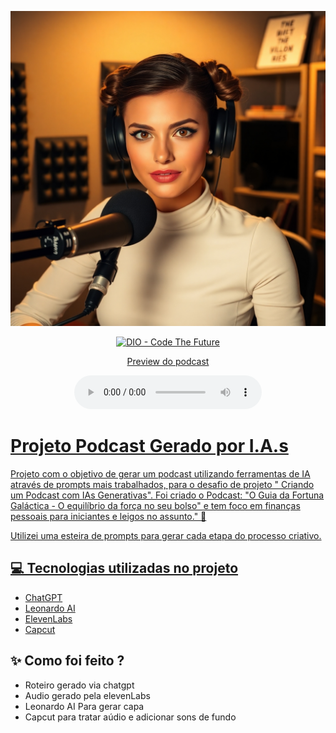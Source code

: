 <p align="center">
<img 
    src="assets/Flux_Schnell_a_confident_female_podcaster_with_a_strong_resemb_0.jpeg"300"
/>
</p>

<p align="center">
<a href="https://dio.me/">
    <img 
        src="https://img.shields.io/badge/DIO-Code_The_Future-28DA77?logo=youtube" 
        alt="DIO - Code The Future">

<p align="center">
    Preview do podcast
</p>

<div align="center">
    <audio src="output/O Guia da Fortuna Galáctica .MP3" controls title="Podcast editado"></audio>
</div>

# Projeto Podcast Gerado por I.A.s
Projeto com o objetivo de gerar um podcast utilizando ferramentas de IA através de prompts mais trabalhados, para o desafio de projeto " Criando um Podcast com IAs Generativas".
Foi criado o Podcast: "O Guia da Fortuna Galáctica - O equilíbrio da força no seu bolso" e tem foco em finanças pessoais para iniciantes e leigos no assunto." 🌠

Utilizei uma esteira de prompts para gerar cada etapa do processo criativo.

## 💻 Tecnologias utilizadas no projeto

- [ChatGPT](https://chat.openai.com/) 
- [Leonardo AI](https://app.leonardo.ai/image-generation)
- [ElevenLabs](https://beta.elevenlabs.io/)
- [Capcut](https://www.capcut.com/pt-br/)

## ✨ Como foi feito ?

- Roteiro gerado via chatgpt
- Audio gerado pela elevenLabs
- Leonardo AI Para gerar capa
- Capcut para tratar aúdio e adicionar sons de fundo
